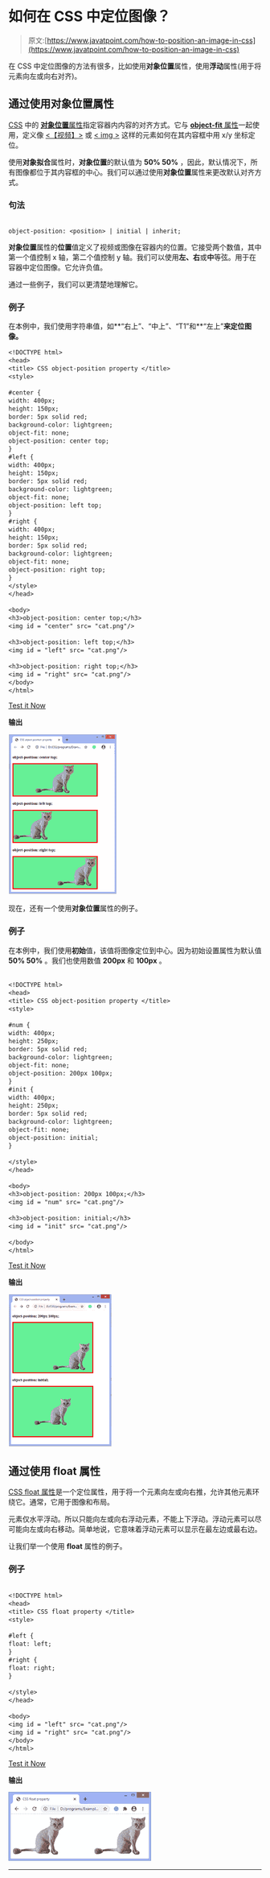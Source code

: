 # 如何在 CSS 中定位图像？

> 原文:[https://www.javatpoint.com/how-to-position-an-image-in-css](https://www.javatpoint.com/how-to-position-an-image-in-css)

在 CSS 中定位图像的方法有很多，比如使用**对象位置**属性，使用**浮动**属性(用于将元素向左或向右对齐)。

## 通过使用对象位置属性

[CSS](https://www.javatpoint.com/css-tutorial) 中的 [**对象位置**属性](https://www.javatpoint.com/css-object-position-property)指定容器内内容的对齐方式。它与 [**object-fit** 属性](https://www.javatpoint.com/css-object-fit-property)一起使用，定义像 [<【视频】>](https://www.javatpoint.com/html-video) 或 [< img >](https://www.javatpoint.com/html-image) 这样的元素如何在其内容框中用 x/y 坐标定位。

使用**对象拟合**属性时，**对象位置**的默认值为 **50% 50%** ，因此，默认情况下，所有图像都位于其内容框的中心。我们可以通过使用**对象位置**属性来更改默认对齐方式。

### 句法

```

object-position: <position> | initial | inherit;

```

**对象位置**属性的**位置**值定义了视频或图像在容器内的位置。它接受两个数值，其中第一个值控制 x 轴，第二个值控制 y 轴。我们可以使用**左、右**或**中**等弦。用于在容器中定位图像。它允许负值。

通过一些例子，我们可以更清楚地理解它。

### 例子

在本例中，我们使用字符串值，如**“右上”、“中上”、“T1”和**“左上”**来定位图像。**

```
<!DOCTYPE html>
<head>
<title> CSS object-position property </title>
<style>

#center {
width: 400px;
height: 150px;
border: 5px solid red;
background-color: lightgreen;
object-fit: none;
object-position: center top;
}
#left {
width: 400px;
height: 150px;
border: 5px solid red;
background-color: lightgreen;
object-fit: none;
object-position: left top;
}
#right {
width: 400px;
height: 150px;
border: 5px solid red;
background-color: lightgreen;
object-fit: none;
object-position: right top;
}
</style>
</head>

<body>
<h3>object-position: center top;</h3>
<img id = "center" src= "cat.png"/>

<h3>object-position: left top;</h3>
<img id = "left" src= "cat.png"/>

<h3>object-position: right top;</h3>
<img id = "right" src= "cat.png"/>
</body>
</html>

```

[Test it Now](https://www.javatpoint.com/oprweb/test.jsp?filename=how-to-position-an-image-in-css1)

**输出**

![How to position an image in CSS](img/59212177af7ecde4f461aacf9994af27.png)

现在，还有一个使用**对象位置**属性的例子。

### 例子

在本例中，我们使用**初始**值，该值将图像定位到中心。因为初始设置属性为默认值 **50% 50%** 。我们也使用数值 **200px** 和 **100px** 。

```

<!DOCTYPE html>
<head>
<title> CSS object-position property </title>
<style>

#num {
width: 400px;
height: 250px;
border: 5px solid red;
background-color: lightgreen;
object-fit: none;
object-position: 200px 100px;
}
#init {
width: 400px;
height: 250px;
border: 5px solid red;
background-color: lightgreen;
object-fit: none;
object-position: initial;
}

</style>
</head>

<body>
<h3>object-position: 200px 100px;</h3>
<img id = "num" src= "cat.png"/>

<h3>object-position: initial;</h3>
<img id = "init" src= "cat.png"/>

</body>
</html>

```

[Test it Now](https://www.javatpoint.com/oprweb/test.jsp?filename=how-to-position-an-image-in-css2)

**输出**

![How to position an image in CSS](img/c3458888be7f50f7f0876ee01c54f59c.png)

## 通过使用 float 属性

[CSS float 属性](https://www.javatpoint.com/css-float)是一个定位属性，用于将一个元素向左或向右推，允许其他元素环绕它。通常，它用于图像和布局。

元素仅水平浮动。所以只能向左或向右浮动元素，不能上下浮动。浮动元素可以尽可能向左或向右移动。简单地说，它意味着浮动元素可以显示在最左边或最右边。

让我们举一个使用 **float** 属性的例子。

### 例子

```

<!DOCTYPE html>
<head>
<title> CSS float property </title>
<style>

#left {
float: left;
}
#right {
float: right;
}

</style>
</head>

<body>
<img id = "left" src= "cat.png"/>
<img id = "right" src= "cat.png"/>
</body>
</html>

```

[Test it Now](https://www.javatpoint.com/oprweb/test.jsp?filename=how-to-position-an-image-in-css3)

**输出**

![How to position an image in CSS](img/c03394751aa61d10a1f295ee50d9e6f3.png)

* * *